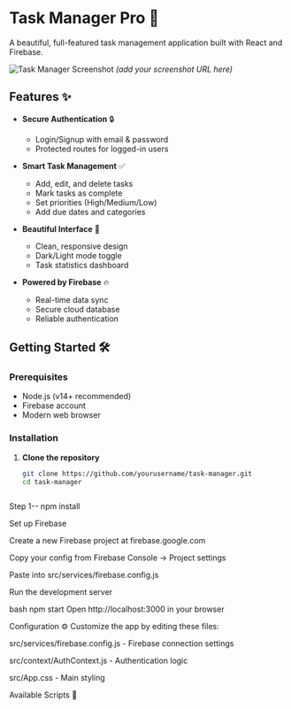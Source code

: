 # Task Manager Pro 🚀

A beautiful, full-featured task management application built with React and Firebase.

![Task Manager Screenshot](https://example.com/screenshot.png) *(add your screenshot URL here)*

## Features ✨

- **Secure Authentication** 🔒
  - Login/Signup with email & password
  - Protected routes for logged-in users

- **Smart Task Management** ✅
  - Add, edit, and delete tasks
  - Mark tasks as complete
  - Set priorities (High/Medium/Low)
  - Add due dates and categories

- **Beautiful Interface** 🎨
  - Clean, responsive design
  - Dark/Light mode toggle
  - Task statistics dashboard

- **Powered by Firebase** 🔥
  - Real-time data sync
  - Secure cloud database
  - Reliable authentication

## Getting Started 🛠️

### Prerequisites
- Node.js (v14+ recommended)
- Firebase account
- Modern web browser

### Installation

1. **Clone the repository**
   ```bash
   git clone https://github.com/yourusername/task-manager.git
   cd task-manager



Step 1--
npm install

Set up Firebase

Create a new Firebase project at firebase.google.com

Copy your config from Firebase Console → Project settings

Paste into src/services/firebase.config.js

Run the development server

bash
npm start
Open http://localhost:3000 in your browser

Configuration ⚙️
Customize the app by editing these files:

src/services/firebase.config.js - Firebase connection settings

src/context/AuthContext.js - Authentication logic

src/App.css - Main styling

Available Scripts 📜


